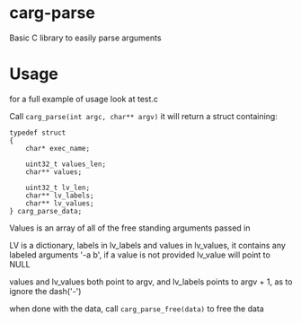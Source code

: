 # carg-parse

Basic C library to easily parse arguments

# Usage

for a full example of usage look at test.c

Call
`carg_parse(int argc, char** argv)`
it will return a struct containing:
```
typedef struct 
{
    char* exec_name;

    uint32_t values_len;
    char** values;

    uint32_t lv_len;
    char** lv_labels;
    char** lv_values;
} carg_parse_data;
```

Values is an array of all of the free standing arguments passed in

LV is a dictionary, labels in lv_labels and values in lv_values, it contains any labeled arguments '-a b', if a value is not provided lv_value will point to NULL

values and lv_values both point to argv, and lv_labels points to argv + 1, as to ignore the dash('-')

when done with the data, call
`carg_parse_free(data)`
to free the data
